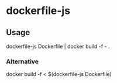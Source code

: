 # dockerfile-js

## Usage

dockerfile-js Dockerfile | docker build -f - .

### Alternative

docker build -f < $(dockerfile-js Dockerfile)

